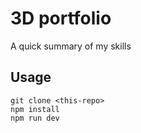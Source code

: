 # 3D portfolio

A quick summary of my skills

## Usage

```
git clone <this-repo>
npm install
npm run dev
```
